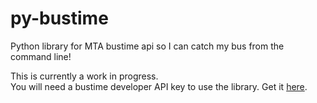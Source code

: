 # py-bustime
Python library for MTA bustime api so I can catch my bus from the command line!

This is currently a work in progress.   
You will need a bustime developer API key to use the library. Get it [here](http://bustime.mta.info/wiki/Developers/Index).
